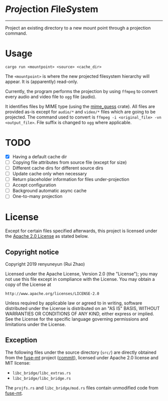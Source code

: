 # ***Proj***ection ***F***ile***S***ystem
- - - - - - -

Project an existing directory to a new mount point through a projection command.

# Usage

```
cargo run <mountpoint> <source> <cache_dir>
```

The `<mountpoint>` is where the new projected filesystem hierarchy will appear. It is (apparently) read-only.

Currently, the program performs the projection by using `ffmpeg` to convert every audio and video file to `ogg` file (audio).

It identifies files by MIME type (using the [mime_guess]() crate). All files are provided as-is except for `audio/*` and `video/*` files which are going to be projected. The command used to convert is `ffmpeg -i <original_file> -vn <output_file>`. File suffix is changed to `ogg` where applicable.

# TODO

* [x] Having a default cache dir
* [ ] Copying file attributes from source file (except for size)
* [ ] Different cache dirs for different source dirs
* [ ] Update cache only when necessary
* [ ] Return placeholder information for files under-projection
* [ ] Accept configuration
* [ ] Background automatic async cache
* [ ] One-to-many projection

# License

Except for certain files specified afterwards, this project is licensed under the [Apache 2.0 License](http://www.apache.org/licenses/LICENSE-2.0) as stated below.

## Copyright notice

Copyright 2019 renyuneyun (Rui Zhao)

Licensed under the Apache License, Version 2.0 (the "License");
you may not use this file except in compliance with the License.
You may obtain a copy of the License at

    http://www.apache.org/licenses/LICENSE-2.0

Unless required by applicable law or agreed to in writing, software
distributed under the License is distributed on an "AS IS" BASIS,
WITHOUT WARRANTIES OR CONDITIONS OF ANY KIND, either express or implied.
See the License for the specific language governing permissions and
limitations under the License.

## Exception

The following files under the source directory (`src/`) are directly obtained from the [fuse-mt](https://github.com/wfraser/fuse-mt) project ([commit](https://github.com/wfraser/fuse-mt/tree/97e115667682b4a7e54c1831360b8c572c667db3/example/src)), licensed under Apache 2.0 license and MIT license:

* `libc_bridge/libc_extras.rs`
* `libc_bridge/libc_bridge.rs`

The `projfs.rs` and `libc_bridge/mod.rs` files contain unmodified code from [fuse-mt](https://github.com/wfraser/fuse-mt/blob/97e115667682b4a7e54c1831360b8c572c667db3/example/src/passthrough.rs).

